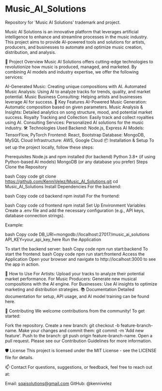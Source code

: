 # Music_AI_Solutions
Repository for 'Music AI Solutions' trademark and project.

Music AI Solutions is an innovative platform that leverages artificial intelligence to enhance and streamline processes in the music industry. This project aims to provide AI-powered tools and solutions for artists, producers, and businesses to automate and optimize music creation, distribution, and analysis.

🚀 Project Overview
Music AI Solutions offers cutting-edge technologies to revolutionize how music is produced, managed, and marketed. By combining AI models and industry expertise, we offer the following services:

AI-Generated Music: Creating unique compositions with AI.
Automated Music Analysis: Using AI to analyze tracks for trends, quality, and market potential.
Music Business Consulting: Helping artists and businesses leverage AI for success.
🎯 Key Features
AI-Powered Music Generation: Automatic composition based on given parameters.
Music Analysis & Insights: Detailed analytics on song structure, mood, and potential market success.
Royalty Tracking and Collection: Easily track and collect royalties using AI.
Consulting Services: Personalized AI solutions for the music industry.
🛠️ Technologies Used
Backend: Node.js, Express
AI Models: TensorFlow, PyTorch
Frontend: React, Bootstrap
Database: MongoDB, MySQL
Cloud Infrastructure: AWS, Google Cloud
📦 Installation & Setup
To set up the project locally, follow these steps:

Prerequisites
Node.js and npm installed (for backend)
Python 3.8+ (if using Python-based AI models)
MongoDB (or any database you prefer)
Steps
Clone the Repository

bash
Copy code
git clone https://github.com/KenniVelez/Music_AI_Solutions.git
cd Music_AI_Solutions
Install Dependencies For the backend:

bash
Copy code
cd backend
npm install
For the frontend:

bash
Copy code
cd frontend
npm install
Set Up Environment Variables Create a .env file and add the necessary configuration (e.g., API keys, database connection strings).

Example:

bash
Copy code
DB_URI=mongodb://localhost:27017/music_ai_solutions
API_KEY=your_api_key_here
Run the Application

To start the backend server:
bash
Copy code
npm run start:backend
To start the frontend:
bash
Copy code
npm run start:frontend
Access the Application Open your browser and navigate to http://localhost:3000 to see the app in action.

🧠 How to Use
For Artists: Upload your tracks to analyze their potential market performance.
For Music Producers: Generate new musical compositions with the AI engine.
For Businesses: Use AI insights to optimize marketing and distribution strategies.
📚 Documentation
Detailed documentation for setup, API usage, and AI model training can be found here.

🤝 Contributing
We welcome contributions from the community! To get started:

Fork the repository.
Create a new branch: git checkout -b feature-branch-name.
Make your changes and commit them: git commit -m 'Add new feature'.
Push to the branch: git push origin feature-branch-name.
Open a pull request.
Please see our Contribution Guidelines for more information.

🛡️ License
This project is licensed under the MIT License - see the LICENSE file for details.

📫 Contact
For questions, suggestions, or feedback, feel free to reach out at:

Email: sqaisolutions@gmail.com
GitHub: @kennivelez

